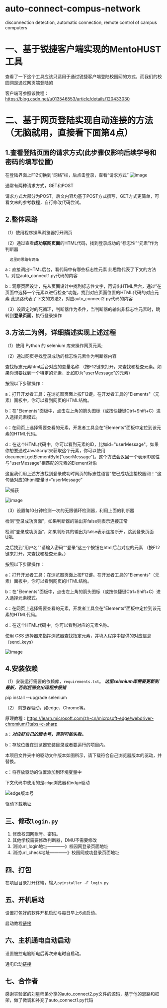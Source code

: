 # auto-connect-compus-network
disconnection detection, automatic connection, remote control of campus computers

# 一、基于锐捷客户端实现的MentoHUST工具

查看了一下这个工具应该只适用于通过锐捷客户端登陆校园网的方式，而我们的校园网是通过网页端登陆的

客户端可参照该教程：https://blog.csdn.net/u013546553/article/details/120433030

# 二、基于网页登陆实现自动连接的方法（无脑就用，直接看下面第4点）

## 1.查看登陆页面的请求方式(此步骤仅影响后续学号和密码的填写位置)


在登陆界面上F12切换到“网络”栏，后点击登录，查看“请求方式”
![image](https://github.com/carmen520/auto-connect-compus-network/assets/52569696/fd579633-4ec9-469a-9f95-f705be5d54ce)

通常有两种请求方式，GET和POST


请求方式大部分为POST，后文内容均基于POST方式撰写，GET方式更简单，可看文末的参考教程，自行修改代码尝试。

## 2.整体思路
（1）使用程序操纵浏览器打开网页


（2）通过查看**成功联网页面**的HTML代码，找到登录成功的“标志性”“元素”作为判断器


      这里的思路有两条

a：直接调出HTML后台，看代码中有哪些标志性元素  此思路代表了下文的方法1，对应auto_connect1.py代码的内容


b：观察页面设计，先从页面设计中找到标志性文字，再调出HTML后台，通过”在页面中选择一个元素以进行检查“功能，找到对应页面位置的HTML代码的对应元素   此思路代表了下文的方法2，对应auto_connect2.py代码的内容


（3）设置定时的死循环，判断器作为条件，当判断器的输出非标志性元素时，跳转到**登录页面**，执行登录操作


## 3.方法二为例，详细描述实现上述过程
（1）使用 Python 的 selenium 库来操作网页元素;

（2）通过网页寻找登录成功的标志性元素作为判断器内容


查找标志元素html后台对应的变量名称
（按F12键来打开，来查找和检查元素。如果你想要找到一个特定的元素，比如ID为"userMessage"的元素）

按照以下步骤操作：


a：打开开发者工具：在浏览器页面上按F12键。在开发者工具的"Elements"（元素）面板中，你可以看到网页的HTML结构。


b：在"Elements"面板中，点击左上角的箭头图标（或按快捷键Ctrl+Shift+C）进入选择元素模式。


c：在网页上选择需要查看的元素，开发者工具会在"Elements"面板中定位到该元素的HTML代码。


d：在这个HTML代码中，你可以看到元素的ID，比如id="userMessage"。如果你想要通过JavaScript来获取这个元素，你可以使用document.getElementById("userMessage")。这个方法会返回一个表示ID属性与"userMessage"相匹配的元素的Element对象

这里我们用上述方法找到登录成功时网页的标志性语言"您已成功连接校园网！"这句话对应的html变量id=“userMessage”

![捕获](https://github.com/carmen520/auto-connect-compus-network/assets/52569696/51008192-a67f-4aa5-80b9-90031a6e5973)

![image](https://github.com/carmen520/auto-connect-compus-network/assets/52569696/fcc71ef6-52b8-4d79-a6ca-d33ba90e3285)

（3）设置每10分钟检测一次的无限循环检测器，利用上面的判断器

检测“登录成功页面”，如果判断器的输出非false则表示连接正常


检测“登录成功页面”，如果判断其的输出为false表示连接断开，跳到登录页面URL

之后找到“用户名”“请输入密码”“登录”这三个按钮在html后台对应的元素
（按F12键来打开，来查找和检查元素。）

按照以下步骤操作：


a：打开开发者工具：在浏览器页面上按F12键。在开发者工具的"Elements"（元素）面板中，你可以看到网页的HTML结构。


b：在"Elements"面板中，点击左上角的箭头图标（或按快捷键Ctrl+Shift+C）进入选择元素模式。


c：在网页上选择需要查看的元素，开发者工具会在"Elements"面板中定位到该元素的HTML代码。


d：在这个HTML代码中，你可以看到对应的元素名称。

使用 CSS 选择器来指挥浏览器查找指定元素，并填入程序中提供的对应信息（send_keys）

![image](https://github.com/carmen520/auto-connect-compus-network/assets/52569696/4506c5c9-fa58-4ff9-ba59-1bec7096903c)

## 4.安装依赖

（1）安装运行需要的依赖库，`requirements.txt`。
   ***这里selenium库需要更新到最新，否则后面会出现程序报错***
   
   pip install --upgrade selenium


（2） 浏览器驱动，如edge、Chrome等。
   
   原理教程：https://learn.microsoft.com/zh-cn/microsoft-edge/webdriver-chromium/?tabs=c-sharp


   a：***对应好自己的版本号，否则可能失败。***

   
   b：存放位置在浏览器安装目录或者要运行的项目内。
   
   本项目文件夹中的驱动文件版本如图所示，请下载符合自己浏览器版本的驱动，并替换。

   
   c：将存放驱动的位置添加到环境变量中

   下文代码中使用的是`edge`浏览器和edge驱动

   ![edge版本号](https://learn.microsoft.com/zh-cn/microsoft-edge/webdriver-chromium/media/microsoft-edge-version.msft.png)

   驱动下载[地址](https://developer.microsoft.com/en-us/microsoft-edge/)

## 三、修改`login.py`

1. 修改校园网账号、密码。
2. 其他学校需要修改判断器，DMU不需要修改
3. 测试url_login地址————》校园网登录页面地址
4. 测试url_check地址————》校园网成功登录页面地址


## 四、打包

在项目目录打开终端，输入`pyinstaller -F login.py`

## 五、开机启动

设置打包好的软件开机启动与每日早上6点启动。

启动教程[链接](https://zhuanlan.zhihu.com/p/370801224)

## 六、主机通电自动启动

设置被控电脑断电后再次来电时自启动。

通电启动[链接](https://jingyan.baidu.com/article/c1a3101efb30129e646deb7b.html)



## 七、合作者
感谢实验室的刘星师弟分享的auto_connect2.py文件的源码，基于他的思路和框架，做了微调和补充了auto_connect1.py代码






